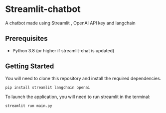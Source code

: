 # Streamlit-chatbot
 A chatbot made using Streamlit , OpenAI API key and langchain

## Prerequisites
- Python 3.8 (or higher if streamlit-chat is updated)
  
## Getting Started

You will need to clone this repository and install the required dependencies.

  ```
  pip install streamlit langchain openai
  ```

To launch the application, you will need to run streamlit in the terminal:
  ```
  streamlit run main.py
  ```
